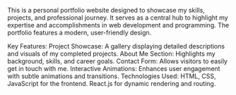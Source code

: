 This is a personal portfolio website designed to showcase my skills, projects, and professional journey. It serves as a central hub to highlight my expertise and accomplishments in web development and programming. The portfolio features a modern, user-friendly design.

Key Features:
Project Showcase: A gallery displaying detailed descriptions and visuals of my completed projects.
About Me Section: Highlights my background, skills, and career goals.
Contact Form: Allows visitors to easily get in touch with me.
Interactive Animations: Enhances user engagement with subtle animations and transitions.
Technologies Used:
HTML, CSS, JavaScript for the frontend.
React.js for dynamic rendering and routing.
